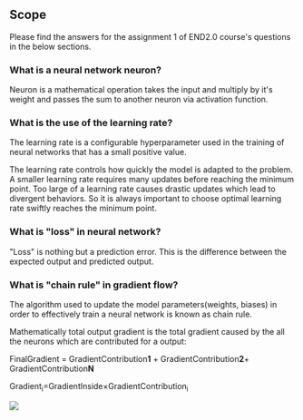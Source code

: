 ## Scope

Please find the answers for the assignment 1 of END2.0 course's questions in the below sections.

### What is a neural network neuron?
  Neuron is a mathematical operation takes the input and multiply by it's weight and passes the sum to another neuron via activation function.

### What is the use of the learning rate?
The learning rate is a configurable hyperparameter used in the training of neural networks that has a small positive value.

The learning rate controls how quickly the model is adapted to the problem. A smaller learning rate requires many updates before reaching the minimum point. Too large of a learning rate causes drastic updates which lead to divergent behaviors. So it is always important to choose optimal learning rate swiftly reaches the minimum point.

### What is "loss" in neural network?
  "Loss" is nothing but a prediction error. This is the difference between the expected output and predicted output.

### What is "chain rule" in gradient flow?
  The algorithm used to update the model parameters(weights, biases) in order to effectively train a neural network is known as chain rule.
  
  Mathematically total output gradient is the total gradient caused by the all the neurons which are contributed for a output:  
    
   FinalGradient = GradientContribution**1** + GradientContribution**2**+ GradientContribution**N**
   
   Gradient<sub>i</sub>=GradientInside×GradientContribution<sub>i</sub> <!--∂Output∂wi=∂Contribution1∂wi×∂Output∂Contribution1 -->  
   
   <img src="https://render.githubusercontent.com/render/math?math=\frac{\partial _{Output}}{\partial _{w^i}} = \frac{\partial _{Contribution^i}}{\partial _{w^i}}  \frac{\partial _{Output}}{\partial _{Contribution^i}} ">
   

